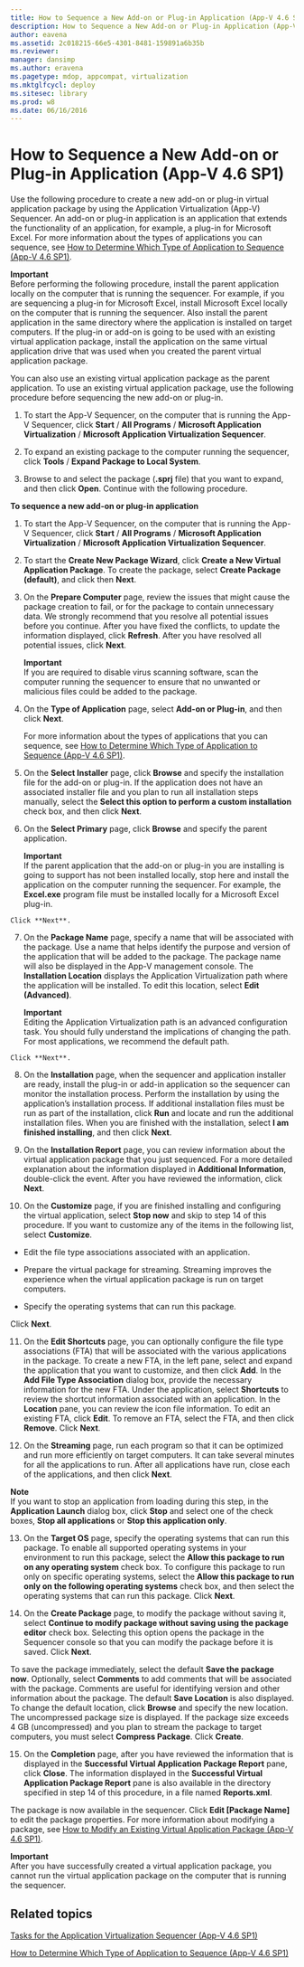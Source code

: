 ```yaml
---
title: How to Sequence a New Add-on or Plug-in Application (App-V 4.6 SP1)
description: How to Sequence a New Add-on or Plug-in Application (App-V 4.6 SP1)
author: eavena
ms.assetid: 2c018215-66e5-4301-8481-159891a6b35b
ms.reviewer: 
manager: dansimp
ms.author: eravena
ms.pagetype: mdop, appcompat, virtualization
ms.mktglfcycl: deploy
ms.sitesec: library
ms.prod: w8
ms.date: 06/16/2016
---
```



# How to Sequence a New Add-on or Plug-in Application (App-V 4.6 SP1)


Use the following procedure to create a new add-on or plug-in virtual application package by using the Application Virtualization (App-V) Sequencer. An add-on or plug-in application is an application that extends the functionality of an application, for example, a plug-in for Microsoft Excel. For more information about the types of applications you can sequence, see [How to Determine Which Type of Application to Sequence (App-V 4.6 SP1)](how-to-determine-which-type-of-application-to-sequence---app-v-46-sp1-.md).

**Important**  
Before performing the following procedure, install the parent application locally on the computer that is running the sequencer. For example, if you are sequencing a plug-in for Microsoft Excel, install Microsoft Excel locally on the computer that is running the sequencer. Also install the parent application in the same directory where the application is installed on target computers. If the plug-in or add-on is going to be used with an existing virtual application package, install the application on the same virtual application drive that was used when you created the parent virtual application package.



You can also use an existing virtual application package as the parent application. To use an existing virtual application package, use the following procedure before sequencing the new add-on or plug-in.

1.  To start the App-V Sequencer, on the computer that is running the App-V Sequencer, click **Start** / **All Programs** / **Microsoft Application Virtualization** / **Microsoft Application Virtualization Sequencer**.

2.  To expand an existing package to the computer running the sequencer, click **Tools** / **Expand Package to Local System**.

3.  Browse to and select the package (**.sprj** file) that you want to expand, and then click **Open**. Continue with the following procedure.

**To sequence a new add-on or plug-in application**

1.  To start the App-V Sequencer, on the computer that is running the App-V Sequencer, click **Start** / **All Programs** / **Microsoft Application Virtualization** / **Microsoft Application Virtualization Sequencer**.

2.  To start the **Create New Package Wizard**, click **Create a New Virtual Application Package**. To create the package, select **Create Package (default)**, and click then **Next**.

3.  On the **Prepare Computer** page, review the issues that might cause the package creation to fail, or for the package to contain unnecessary data. We strongly recommend that you resolve all potential issues before you continue. After you have fixed the conflicts, to update the information displayed, click **Refresh**. After you have resolved all potential issues, click **Next**.

    **Important**  
    If you are required to disable virus scanning software, scan the computer running the sequencer to ensure that no unwanted or malicious files could be added to the package.



4.  On the **Type of Application** page, select **Add-on or Plug-in**, and then click **Next**.

    For more information about the types of applications that you can sequence, see [How to Determine Which Type of Application to Sequence (App-V 4.6 SP1)](how-to-determine-which-type-of-application-to-sequence---app-v-46-sp1-.md).

5.  On the **Select Installer** page, click **Browse** and specify the installation file for the add-on or plug-in. If the application does not have an associated installer file and you plan to run all installation steps manually, select the **Select this option to perform a custom installation** check box, and then click **Next**.

6.  On the **Select Primary** page, click **Browse** and specify the parent application.

    **Important**  
    If the parent application that the add-on or plug-in you are installing is going to support has not been installed locally, stop here and install the application on the computer running the sequencer. For example, the **Excel.exe** program file must be installed locally for a Microsoft Excel plug-in.



~~~
Click **Next**.
~~~

7. On the **Package Name** page, specify a name that will be associated with the package. Use a name that helps identify the purpose and version of the application that will be added to the package. The package name will also be displayed in the App-V management console. The **Installation Location** displays the Application Virtualization path where the application will be installed. To edit this location, select **Edit (Advanced)**.

   **Important**  
   Editing the Application Virtualization path is an advanced configuration task. You should fully understand the implications of changing the path. For most applications, we recommend the default path.



~~~
Click **Next**.
~~~

8. On the **Installation** page, when the sequencer and application installer are ready, install the plug-in or add-in application so the sequencer can monitor the installation process. Perform the installation by using the application’s installation process. If additional installation files must be run as part of the installation, click **Run** and locate and run the additional installation files. When you are finished with the installation, select **I am finished installing**, and then click **Next**.

9. On the **Installation Report** page, you can review information about the virtual application package that you just sequenced. For a more detailed explanation about the information displayed in **Additional Information**, double-click the event. After you have reviewed the information, click **Next**.

10. On the **Customize** page, if you are finished installing and configuring the virtual application, select **Stop now** and skip to step 14 of this procedure. If you want to customize any of the items in the following list, select **Customize**.

   -   Edit the file type associations associated with an application.

   -   Prepare the virtual package for streaming. Streaming improves the experience when the virtual application package is run on target computers.

   -   Specify the operating systems that can run this package.

   Click **Next**.

11. On the **Edit Shortcuts** page, you can optionally configure the file type associations (FTA) that will be associated with the various applications in the package. To create a new FTA, in the left pane, select and expand the application that you want to customize, and then click **Add**. In the **Add File Type Association** dialog box, provide the necessary information for the new FTA. Under the application, select **Shortcuts** to review the shortcut information associated with an application. In the **Location** pane, you can review the icon file information. To edit an existing FTA, click **Edit**. To remove an FTA, select the FTA, and then click **Remove**. Click **Next**.

12. On the **Streaming** page, run each program so that it can be optimized and run more efficiently on target computers. It can take several minutes for all the applications to run. After all applications have run, close each of the applications, and then click **Next**.

   **Note**  
   If you want to stop an application from loading during this step, in the **Application Launch** dialog box, click **Stop** and select one of the check boxes, **Stop all applications** or **Stop this application only**.



13. On the **Target OS** page, specify the operating systems that can run this package. To enable all supported operating systems in your environment to run this package, select the **Allow this package to run on any operating system** check box. To configure this package to run only on specific operating systems, select the **Allow this package to run only on the following operating systems** check box, and then select the operating systems that can run this package. Click **Next**.

14. On the **Create Package** page, to modify the package without saving it, select **Continue to modify package without saving using the package editor** check box. Selecting this option opens the package in the Sequencer console so that you can modify the package before it is saved. Click **Next**.

   To save the package immediately, select the default **Save the package now**. Optionally, select **Comments** to add comments that will be associated with the package. Comments are useful for identifying version and other information about the package. The default **Save Location** is also displayed. To change the default location, click **Browse** and specify the new location. The uncompressed package size is displayed. If the package size exceeds 4 GB (uncompressed) and you plan to stream the package to target computers, you must select **Compress Package**. Click **Create**.

15. On the **Completion** page, after you have reviewed the information that is displayed in the **Successful Virtual Application Package Report** pane, click **Close**. The information displayed in the **Successful Virtual Application Package Report** pane is also available in the directory specified in step 14 of this procedure, in a file named **Reports.xml**.

   The package is now available in the sequencer. Click **Edit \[Package Name\]** to edit the package properties. For more information about modifying a package, see [How to Modify an Existing Virtual Application Package (App-V 4.6 SP1)](how-to-modify-an-existing-virtual-application-package--app-v-46-sp1-.md).

   **Important**  
   After you have successfully created a virtual application package, you cannot run the virtual application package on the computer that is running the sequencer.



## Related topics


[Tasks for the Application Virtualization Sequencer (App-V 4.6 SP1)](tasks-for-the-application-virtualization-sequencer--app-v-46-sp1-.md)

[How to Determine Which Type of Application to Sequence (App-V 4.6 SP1)](how-to-determine-which-type-of-application-to-sequence---app-v-46-sp1-.md)









